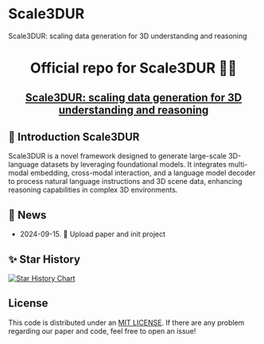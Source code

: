 # Scale3DUR
Scale3DUR: scaling data generation for 3D understanding and reasoning

<div align= "center">
    <h1> Official repo for Scale3DUR 🐱‍💻</h1>
</div>

<div align="center">
    <h2> <a href="/">Scale3DUR: scaling data generation for 3D understanding and reasoning</a></h2>

</div>


## 📑 Introduction Scale3DUR

Scale3DUR is a novel framework designed to generate large-scale 3D-language datasets by leveraging foundational models. It integrates multi-modal embedding, cross-modal interaction, and a language model decoder to process natural language instructions and 3D scene data, enhancing reasoning capabilities in complex 3D environments.



## 🚩 News
- 2024-09-15. 📣 Upload paper and init project

## ✨ Star History

[![Star History Chart](https://api.star-history.com/svg?repos=gaohan-cmd/Scale3DUR&type=Date)](https://star-history.com/#gaohan-cmd/Scale3DUR&Date)
## License

This code is distributed under an [MIT LICENSE](LICENSE). If there are any problem regarding our paper and code, feel free to open an issue!
